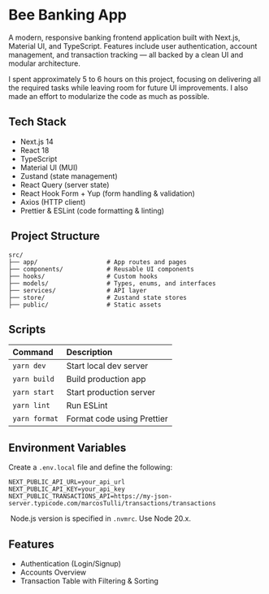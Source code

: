 # Bee Banking App

A modern, responsive banking frontend application built with Next.js, Material UI, and TypeScript. Features include user authentication, account management, and transaction tracking — all backed by a clean UI and modular architecture.

I spent approximately 5 to 6 hours on this project, focusing on delivering all the required tasks while leaving room for future UI improvements. I also made an effort to modularize the code as much as possible.

##  Tech Stack

*   Next.js 14
*   React 18
*   TypeScript
*   Material UI (MUI)
*   Zustand (state management)
*   React Query (server state)
*   React Hook Form &#43; Yup (form handling & validation)
*   Axios (HTTP client)
*   Prettier & ESLint (code formatting & linting)

## ️ Project Structure

```
src/
├── app/                   # App routes and pages 
├── components/            # Reusable UI components 
├── hooks/                 # Custom hooks 
├── models/                # Types, enums, and interfaces
├── services/              # API layer 
├── store/                 # Zustand state stores
├── public/                # Static assets

```

##  Scripts

| Command         | Description                 |
| :-------------- | :-------------------------- |
| `yarn dev`      | Start local dev server      |
| `yarn build`    | Build production app        |
| `yarn start`    | Start production server     |
| `yarn lint`     | Run ESLint                  |
| `yarn format`   | Format code using Prettier  |

##  Environment Variables

Create a `.env.local` file and define the following:

```
NEXT_PUBLIC_API_URL=your_api_url
NEXT_PUBLIC_API_KEY=your_api_key
NEXT_PUBLIC_TRANSACTIONS_API=https://my-json-server.typicode.com/marcosTulli/transactions/transactions
```

️ Node.js version is specified in `.nvmrc`. Use Node 20.x.

##  Features

*    Authentication (Login/Signup)
*    Accounts Overview
*    Transaction Table with Filtering & Sorting

```
